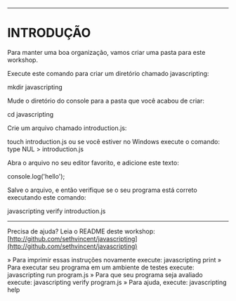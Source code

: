 -------------------
# INTRODUÇÃO

Para manter uma boa organização, vamos criar uma pasta para este workshop.

Execute este comando para criar um diretório chamado javascripting:

mkdir javascripting

Mude o diretório do console para a pasta que você acabou de criar:

cd javascripting

Crie um arquivo chamado introduction.js:

touch introduction.js ou se você estiver no Windows execute o comando: type NUL > introduction.js

Abra o arquivo no seu editor favorito, e adicione este texto:

console.log('hello');

Salve o arquivo, e então verifique se o seu programa está correto executando este comando:

javascripting verify introduction.js

-------------------
Precisa de ajuda? Leia o README deste workshop: [http://github.com/sethvincent/javascripting](http://github.com/sethvincent/javascripting)


 » Para imprimir essas instruções novamente execute: javascripting print
 » Para executar seu programa em um ambiente de testes execute: javascripting run program.js
 » Para que seu programa seja avaliado execute: javascripting verify program.js
 » Para ajuda, execute: javascripting help
